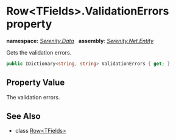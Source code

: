 # Row&lt;TFields&gt;.ValidationErrors property
**namespace:** *[Serenity.Data](../../README.md#serenity.data-namespace)*   **assembly**: *[Serenity.Net.Entity](../../README.md)*

Gets the validation errors.

```csharp
public IDictionary<string, string> ValidationErrors { get; }
```

## Property Value

The validation errors.

## See Also

* class [Row&lt;TFields&gt;](../Row-1.md)